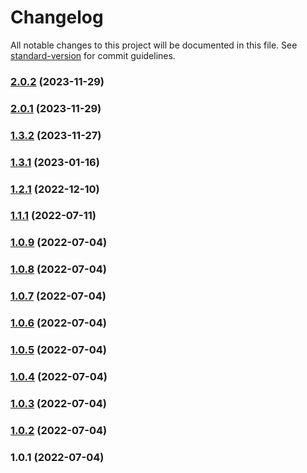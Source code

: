 # Changelog

All notable changes to this project will be documented in this file. See [standard-version](https://github.com/conventional-changelog/standard-version) for commit guidelines.

### [2.0.2](https://github.com/vue-viewer-editor/vve-statsvn-cli/compare/v2.0.1...v2.0.2) (2023-11-29)

### [2.0.1](https://github.com/vue-viewer-editor/vve-statsvn-cli/compare/v1.3.2...v2.0.1) (2023-11-29)

### [1.3.2](https://github.com/vue-viewer-editor/vve-statsvn-cli/compare/v1.3.1...v1.3.2) (2023-11-27)

### [1.3.1](https://github.com/vue-viewer-editor/vve-statsvn-cli/compare/v1.2.1...v1.3.1) (2023-01-16)

### [1.2.1](https://github.com/vue-viewer-editor/vve-statsvn-cli/compare/v1.1.1...v1.2.1) (2022-12-10)

### [1.1.1](https://github.com/vue-viewer-editor/vve-statsvn-cli/compare/v1.0.9...v1.1.1) (2022-07-11)

### [1.0.9](https://github.com/vue-viewer-editor/vve-statsvn-cli/compare/v1.0.8...v1.0.9) (2022-07-04)

### [1.0.8](https://github.com/vue-viewer-editor/vve-statsvn-cli/compare/v1.0.7...v1.0.8) (2022-07-04)

### [1.0.7](https://github.com/vue-viewer-editor/vve-statsvn-cli/compare/v1.0.6...v1.0.7) (2022-07-04)

### [1.0.6](https://github.com/vue-viewer-editor/vve-statsvn-cli/compare/v1.0.5...v1.0.6) (2022-07-04)

### [1.0.5](https://github.com/vue-viewer-editor/vve-statsvn-cli/compare/v1.0.4...v1.0.5) (2022-07-04)

### [1.0.4](https://github.com/vue-viewer-editor/vve-statsvn-cli/compare/v1.0.3...v1.0.4) (2022-07-04)

### [1.0.3](https://github.com/vue-viewer-editor/vve-statsvn-cli/compare/v1.0.2...v1.0.3) (2022-07-04)

### [1.0.2](https://github.com/vue-viewer-editor/vve-statsvn-cli/compare/v1.0.1...v1.0.2) (2022-07-04)

### 1.0.1 (2022-07-04)
